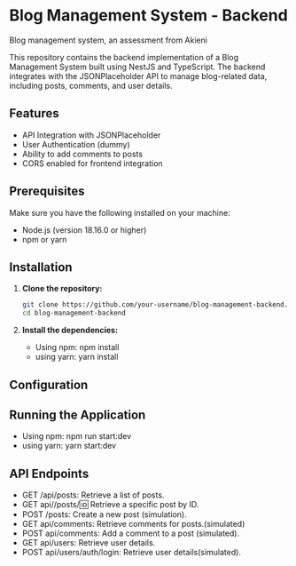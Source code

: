 # Blog Management System - Backend

Blog management system, an assessment from Akieni

This repository contains the backend implementation of a Blog Management System built using NestJS and TypeScript. The backend integrates with the JSONPlaceholder API to manage blog-related data, including posts, comments, and user details.

## Features

- API Integration with JSONPlaceholder
- User Authentication (dummy)
- Ability to add comments to posts
- CORS enabled for frontend integration

## Prerequisites

Make sure you have the following installed on your machine:

- Node.js (version 18.16.0 or higher)
- npm or yarn

## Installation

1. **Clone the repository:**

   ```bash
   git clone https://github.com/your-username/blog-management-backend.git
   cd blog-management-backend

2. **Install the dependencies:**

    - Using npm: npm install
    - using yarn: yarn install
   
## Configuration

## Running the Application

  - Using npm: npm run start:dev
  - using yarn: yarn start:dev

## API Endpoints

- GET /api/posts: Retrieve a list of posts.
- GET api//posts/:id: Retrieve a specific post by ID.
- POST /posts: Create a new post (simulation).
- GET api/comments: Retrieve comments for posts.(simulated)
- POST api/comments: Add a comment to a post (simulated).
- GET api/users: Retrieve user details.
- POST api/users/auth/login: Retrieve user details(simulated).

